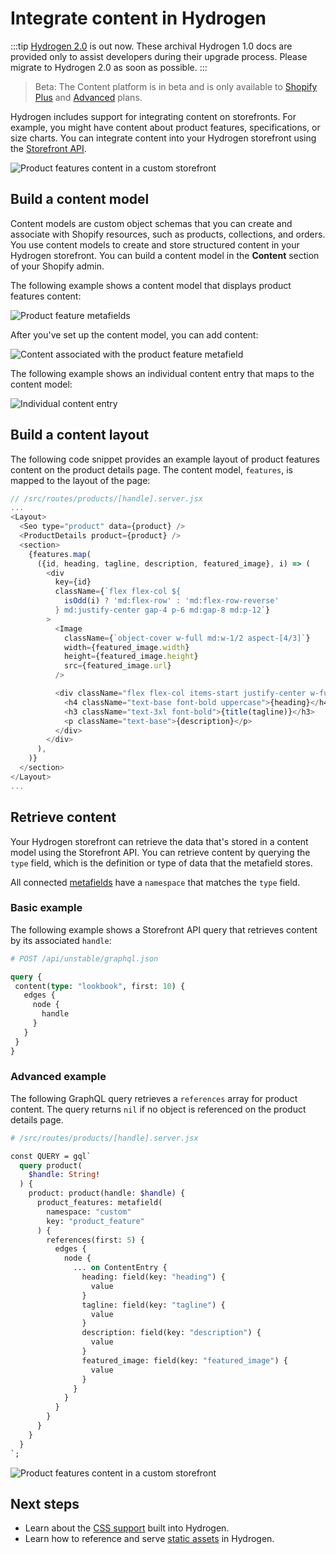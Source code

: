 # Integrate content in Hydrogen


:::tip
[Hydrogen 2.0](https://hydrogen.shopify.dev) is out now. These archival Hydrogen 1.0 docs are provided only to assist developers during their upgrade process. Please migrate to Hydrogen 2.0 as soon as possible.
:::



> Beta:
> The Content platform is in beta and is only available to [Shopify Plus](https://www.shopify.com/plus) and [Advanced](https://www.shopify.com/pricing) plans.

Hydrogen includes support for integrating content on storefronts. For example, you might have content about product features, specifications, or size charts. You can integrate content into your Hydrogen storefront using the [Storefront API](https://shopify.dev/api/storefront).

![Product features content in a custom storefront](https://shopify.dev/assets/custom-storefronts/hydrogen/hydrogen-content.gif)

## Build a content model

Content models are custom object schemas that you can create and associate with Shopify resources, such as products, collections, and orders. You use content models to create and store structured content in your Hydrogen storefront. You can build a content model in the **Content** section of your Shopify admin.

The following example shows a content model that displays product features content:

![Product feature metafields](https://shopify.dev/assets/custom-storefronts/hydrogen/product-feature-metafields.png)

After you've set up the content model, you can add content:

![Content associated with the product feature metafield](https://shopify.dev/assets/custom-storefronts/hydrogen/product-feature-content.png)

The following example shows an individual content entry that maps to the content model:

![Individual content entry](https://shopify.dev/assets/custom-storefronts/hydrogen/individual-entry-content.png)

## Build a content layout

The following code snippet provides an example layout of product features content on the product details page. The content model, `features`, is mapped to the layout of the page:

```js
// /src/routes/products/[handle].server.jsx
...
<Layout>
  <Seo type="product" data={product} />
  <ProductDetails product={product} />
  <section>
    {features.map(
      ({id, heading, tagline, description, featured_image}, i) => (
        <div
          key={id}
          className={`flex flex-col ${
            isOdd(i) ? 'md:flex-row' : 'md:flex-row-reverse'
          } md:justify-center gap-4 p-6 md:gap-8 md:p-12`}
        >
          <Image
            className={`object-cover w-full md:w-1/2 aspect-[4/3]`}
            width={featured_image.width}
            height={featured_image.height}
            src={featured_image.url}
          />

          <div className="flex flex-col items-start justify-center w-full gap-4 md:w-1/2">
            <h4 className="text-base font-bold uppercase">{heading}</h4>
            <h3 className="text-3xl font-bold">{title(tagline)}</h3>
            <p className="text-base">{description}</p>
          </div>
        </div>
      ),
    )}
  </section>
</Layout>
...
```

## Retrieve content

Your Hydrogen storefront can retrieve the data that's stored in a content model using the Storefront API. You can retrieve content by querying the `type` field, which is the definition or type of data that the metafield stores.

All connected [metafields](http://shopify.dev/apps/custom-data/metafields) have a `namespace` that matches the `type` field.

### Basic example

The following example shows a Storefront API query that retrieves content by its associated `handle`:

```graphql
# POST /api/unstable/graphql.json

query {
 content(type: "lookbook", first: 10) {
   edges {
     node {
       handle
     }
   }
 }
}
```



### Advanced example

The following GraphQL query retrieves a `references` array for product content. The query returns `nil` if no object is referenced on the product details page.

```graphql
# /src/routes/products/[handle].server.jsx

const QUERY = gql`
  query product(
    $handle: String!
  ) {
    product: product(handle: $handle) {
      product_features: metafield(
        namespace: "custom"
        key: "product_feature"
      ) {
        references(first: 5) {
          edges {
            node {
              ... on ContentEntry {
                heading: field(key: "heading") {
                  value
                }
                tagline: field(key: "tagline") {
                  value
                }
                description: field(key: "description") {
                  value
                }
                featured_image: field(key: "featured_image") {
                  value
                }
              }
            }
          }
        }
      }
    }
  }
`;
```



![Product features content in a custom storefront](https://shopify.dev/assets/custom-storefronts/hydrogen/hydrogen-content.gif)

## Next steps

- Learn about the [CSS support](/docs/tutorials/css-support/) built into Hydrogen.
- Learn how to reference and serve [static assets](/docs/tutorials/static-assets/manage-static-assets/) in Hydrogen.
